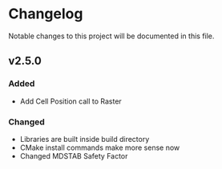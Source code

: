 # Changelog

Notable changes to this project will be documented in this file.

## v2.5.0

### Added

- Add Cell Position call to Raster

### Changed

- Libraries are built inside build directory
- CMake install commands make more sense now
- Changed MDSTAB Safety Factor

